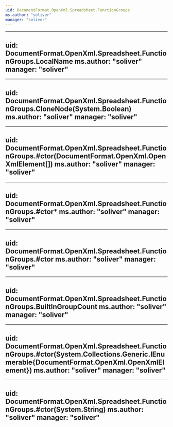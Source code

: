 ```yaml
---
uid: DocumentFormat.OpenXml.Spreadsheet.FunctionGroups
ms.author: "soliver"
manager: "soliver"
---
```


---
uid: DocumentFormat.OpenXml.Spreadsheet.FunctionGroups.LocalName
ms.author: "soliver"
manager: "soliver"
---

---
uid: DocumentFormat.OpenXml.Spreadsheet.FunctionGroups.CloneNode(System.Boolean)
ms.author: "soliver"
manager: "soliver"
---

---
uid: DocumentFormat.OpenXml.Spreadsheet.FunctionGroups.#ctor(DocumentFormat.OpenXml.OpenXmlElement[])
ms.author: "soliver"
manager: "soliver"
---

---
uid: DocumentFormat.OpenXml.Spreadsheet.FunctionGroups.#ctor*
ms.author: "soliver"
manager: "soliver"
---

---
uid: DocumentFormat.OpenXml.Spreadsheet.FunctionGroups.#ctor
ms.author: "soliver"
manager: "soliver"
---

---
uid: DocumentFormat.OpenXml.Spreadsheet.FunctionGroups.BuiltInGroupCount
ms.author: "soliver"
manager: "soliver"
---

---
uid: DocumentFormat.OpenXml.Spreadsheet.FunctionGroups.#ctor(System.Collections.Generic.IEnumerable{DocumentFormat.OpenXml.OpenXmlElement})
ms.author: "soliver"
manager: "soliver"
---

---
uid: DocumentFormat.OpenXml.Spreadsheet.FunctionGroups.#ctor(System.String)
ms.author: "soliver"
manager: "soliver"
---

